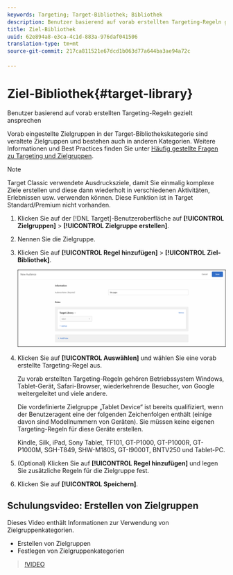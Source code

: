 ```yaml
---
keywords: Targeting; Target-Bibliothek; Bibliothek
description: Benutzer basierend auf vorab erstellten Targeting-Regeln gezielt ansprechen
title: Ziel-Bibliothek
uuid: 62e894a8-e3ca-4c1d-883a-976daf041506
translation-type: tm+mt
source-git-commit: 217ca811521e67dcd1b063d77a644ba3ae94a72c

---
```



# Ziel-Bibliothek{#target-library}

Benutzer basierend auf vorab erstellten Targeting-Regeln gezielt ansprechen

Vorab eingestellte Zielgruppen in der Target-Bibliothekskategorie sind veraltete Zielgruppen und bestehen auch in anderen Kategorien. Weitere Informationen und Best Practices finden Sie unter  [Häufig gestellte Fragen zu Targeting und Zielgruppen](../../../c-target/c-troubleshooting-targets-and-audiences/troubleshooting-targets-and-audiences.md#concept_C4EE4B8F4840430CBD798D579A8F208D).

>[!NOTE]
>
>Target Classic verwendete Ausdrucksziele, damit Sie einmalig komplexe Ziele erstellen und diese dann wiederholt in verschiedenen Aktivitäten, Erlebnissen usw. verwenden können. Diese Funktion ist in Target Standard/Premium nicht vorhanden.

1. Klicken Sie auf der [!DNL Target]-Benutzeroberfläche auf **[!UICONTROL Zielgruppen]** &gt; **[!UICONTROL Zielgruppe erstellen]**.
1. Nennen Sie die Zielgruppe.
1. Klicken Sie auf **[!UICONTROL Regel hinzufügen]** &gt; **[!UICONTROL Ziel-Bibliothek]**.

   ![Ziel-Bibliothek](assets/target_library.png)

1. Klicken Sie auf **[!UICONTROL Auswählen]** und wählen Sie eine vorab erstellte Targeting-Regel aus.

   Zu vorab erstellten Targeting-Regeln gehören Betriebssystem Windows, Tablet-Gerät, Safari-Browser, wiederkehrende Besucher, von Google weitergeleitet und viele andere.

   Die vordefinierte Zielgruppe „Tablet Device“ ist bereits qualifiziert, wenn der Benutzeragent eine der folgenden Zeichenfolgen enthält (einige davon sind Modellnummern von Geräten). Sie müssen keine eigenen Targeting-Regeln für diese Geräte erstellen.

   Kindle, Silk, iPad, Sony Tablet, TF101, GT-P1000, GT-P1000R, GT-P1000M, SGH-T849, SHW-M180S, GT-I9000T, BNTV250 und Tablet-PC.

1. (Optional) Klicken Sie auf **[!UICONTROL Regel hinzufügen]** und legen Sie zusätzliche Regeln für die Zielgruppe fest.
1. Klicken Sie auf **[!UICONTROL Speichern]**.

## Schulungsvideo: Erstellen von Zielgruppen

Dieses Video enthält Informationen zur Verwendung von Zielgruppenkategorien.

* Erstellen von Zielgruppen
* Festlegen von Zielgruppenkategorien

>[!VIDEO](https://video.tv.adobe.com/v/17392?captions=ger)
